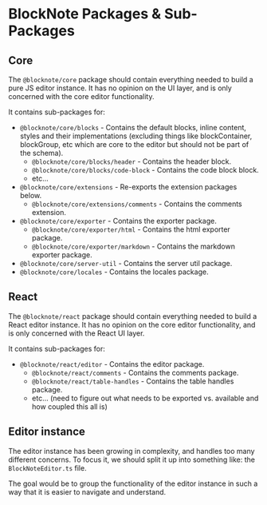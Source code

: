 # BlockNote Packages & Sub-Packages

## Core

The `@blocknote/core` package should contain everything needed to build a pure JS editor instance. It has no opinion on the UI layer, and is only concerned with the core editor functionality.

It contains sub-packages for:

- `@blocknote/core/blocks` - Contains the default blocks, inline content, styles and their implementations (excluding things like blockContainer, blockGroup, etc which are core to the editor but should not be part of the schema).
  - `@blocknote/core/blocks/header` - Contains the header block.
  - `@blocknote/core/blocks/code-block` - Contains the code block block.
  - etc...
- `@blocknote/core/extensions` - Re-exports the extension packages below.
  - `@blocknote/core/extensions/comments` - Contains the comments extension.
- `@blocknote/core/exporter` - Contains the exporter package.
  - `@blocknote/core/exporter/html` - Contains the html exporter package.
  - `@blocknote/core/exporter/markdown` - Contains the markdown exporter package.
- `@blocknote/core/server-util` - Contains the server util package.
- `@blocknote/core/locales` - Contains the locales package.

## React

The `@blocknote/react` package should contain everything needed to build a React editor instance. It has no opinion on the core editor functionality, and is only concerned with the React UI layer.

It contains sub-packages for:

- `@blocknote/react/editor` - Contains the editor package.
  - `@blocknote/react/comments` - Contains the comments package.
  - `@blocknote/react/table-handles` - Contains the table handles package.
  - etc... (need to figure out what needs to be exported vs. available and how coupled this all is)

## Editor instance

The editor instance has been growing in complexity, and handles too many different concerns. To focus it, we should split it up into something like: the `BlockNoteEditor.ts` file.

The goal would be to group the functionality of the editor instance in such a way that it is easier to navigate and understand.
